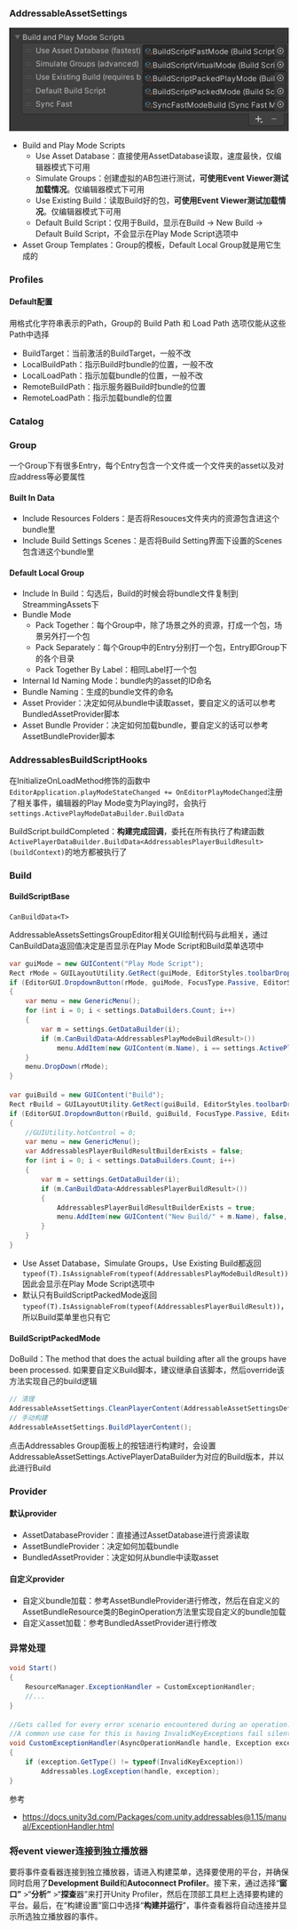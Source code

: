 ### AddressableAssetSettings

![image-20210103212133796](assets/image-20210103212133796.png)

-   Build and Play Mode Scripts
    -   Use Asset Database：直接使用AssetDatabase读取，速度最快，仅编辑器模式下可用
    -   Simulate Groups：创建虚拟的AB包进行测试，**可使用Event Viewer测试加载情况**。仅编辑器模式下可用
    -   Use Existing Build：读取Build好的包，**可使用Event Viewer测试加载情况**。仅编辑器模式下可用
    -   Default Build Script：仅用于Build，显示在Build -> New Build -> Default Build Script，不会显示在Play Mode Script选项中
-   Asset Group Templates：Group的模板，Default Local Group就是用它生成的

### Profiles

#### Default配置

用格式化字符串表示的Path，Group的 Build Path 和 Load Path 选项仅能从这些Path中选择

-   BuildTarget：当前激活的BuildTarget，一般不改
-   LocalBuildPath：指示Build时bundle的位置，一般不改
-   LocalLoadPath：指示加载bundle的位置，一般不改
-   RemoteBuildPath：指示服务器Build时bundle的位置
-   RemoteLoadPath：指示加载bundle的位置

### Catalog



### Group

一个Group下有很多Entry，每个Entry包含一个文件或一个文件夹的asset以及对应address等必要属性

#### Built In Data

-   Include Resources Folders：是否将Resouces文件夹内的资源包含进这个bundle里
-   Include Build Settings Scenes：是否将Build Setting界面下设置的Scenes包含进这个bundle里

#### Default Local Group

-   Include In Build：勾选后，Build的时候会将bundle文件复制到StreammingAssets下
-   Bundle Mode
    -   Pack Together：每个Group中，除了场景之外的资源，打成一个包，场景另外打一个包
    -   Pack Separately：每个Group中的Entry分别打一个包，Entry即Group下的各个目录
    -   Pack Together By Label：相同Label打一个包
-   Internal Id Naming Mode：bundle内的asset的ID命名
-   Bundle Naming：生成的bundle文件的命名
-   Asset Provider：决定如何从bundle中读取asset，要自定义的话可以参考BundledAssetProvider脚本
-   Asset Bundle Provider：决定如何加载bundle，要自定义的话可以参考AssetBundleProvider脚本

### AddressablesBuildScriptHooks

在InitializeOnLoadMethod修饰的函数中```EditorApplication.playModeStateChanged += OnEditorPlayModeChanged```注册了相关事件，编辑器的Play Mode变为Playing时，会执行```settings.ActivePlayModeDataBuilder.BuildData```

BuildScript.buildCompleted：**构建完成回调**，委托在所有执行了构建函数```ActivePlayerDataBuilder.BuildData<AddressablesPlayerBuildResult>(buildContext)```的地方都被执行了

### Build

#### BuildScriptBase

```CanBuildData<T>```

AddressableAssetsSettingsGroupEditor相关GUI绘制代码与此相关，通过CanBuildData返回值决定是否显示在Play Mode Script和Build菜单选项中

``` csharp
var guiMode = new GUIContent("Play Mode Script");
Rect rMode = GUILayoutUtility.GetRect(guiMode, EditorStyles.toolbarDropDown);
if (EditorGUI.DropdownButton(rMode, guiMode, FocusType.Passive, EditorStyles.toolbarDropDown))
{
    var menu = new GenericMenu();
    for (int i = 0; i < settings.DataBuilders.Count; i++)
    {
        var m = settings.GetDataBuilder(i);
        if (m.CanBuildData<AddressablesPlayModeBuildResult>())
            menu.AddItem(new GUIContent(m.Name), i == settings.ActivePlayModeDataBuilderIndex, OnSetActivePlayModeScript, i);
    }
    menu.DropDown(rMode);
}

var guiBuild = new GUIContent("Build");
Rect rBuild = GUILayoutUtility.GetRect(guiBuild, EditorStyles.toolbarDropDown);
if (EditorGUI.DropdownButton(rBuild, guiBuild, FocusType.Passive, EditorStyles.toolbarDropDown))
{
    //GUIUtility.hotControl = 0;
    var menu = new GenericMenu();
    var AddressablesPlayerBuildResultBuilderExists = false;
    for (int i = 0; i < settings.DataBuilders.Count; i++)
    {
        var m = settings.GetDataBuilder(i);
        if (m.CanBuildData<AddressablesPlayerBuildResult>())
        {
            AddressablesPlayerBuildResultBuilderExists = true;
            menu.AddItem(new GUIContent("New Build/" + m.Name), false, OnBuildScript, i);
        }
    }
}
```

-   Use Asset Database，Simulate Groups，Use Existing Build都返回```typeof(T).IsAssignableFrom(typeof(AddressablesPlayModeBuildResult))```因此会显示在Play Mode Script选项中
-   默认只有BuildScriptPackedMode返回```typeof(T).IsAssignableFrom(typeof(AddressablesPlayerBuildResult))```，所以Build菜单里也只有它

#### BuildScriptPackedMode

DoBuild：The method that does the actual building after all the groups have been processed. 如果要自定义Build脚本，建议继承自该脚本，然后override该方法实现自己的build逻辑

``` csharp
// 清理
AddressableAssetSettings.CleanPlayerContent(AddressableAssetSettingsDefaultObject.Settings.ActivePlayerDataBuilder);
// 手动构建
AddressableAssetSettings.BuildPlayerContent();
```

点击Addressables Group面板上的按钮进行构建时，会设置AddressableAssetSettings.ActivePlayerDataBuilder为对应的Build版本，并以此进行Build

### Provider

#### 默认provider

-   AssetDatabaseProvider：直接通过AssetDatabase进行资源读取
-   AssetBundleProvider：决定如何加载bundle
-   BundledAssetProvider：决定如何从bundle中读取asset

#### 自定义provider

-   自定义bundle加载：参考AssetBundleProvider进行修改，然后在自定义的AssetBundleResource类的BeginOperation方法里实现自定义的bundle加载
-   自定义asset加载：参考BundledAssetProvider进行修改

### 异常处理

``` csharp
void Start()
{
    ResourceManager.ExceptionHandler = CustomExceptionHandler;
    //...
}

//Gets called for every error scenario encountered during an operation.
//A common use case for this is having InvalidKeyExceptions fail silently when a location is missing for a given key.
void CustomExceptionHandler(AsyncOperationHandle handle, Exception exception)
{
    if (exception.GetType() != typeof(InvalidKeyException))
        Addressables.LogException(handle, exception);
}
```

参考

-   https://docs.unity3d.com/Packages/com.unity.addressables@1.15/manual/ExceptionHandler.html

### 将event viewer连接到独立播放器

要将事件查看器连接到独立播放器，请进入构建菜单，选择要使用的平台，并确保同时启用了**Development Build**和**Autoconnect Profiler**。接下来，通过选择“**窗口”** >“**分析”** >“**探查**器”来打开Unity Profiler，然后在顶部工具栏上选择要构建的平台。最后，在“构建设置”窗口中选择“**构建并运行**”，事件查看器将自动连接并显示所选独立播放器的事件。